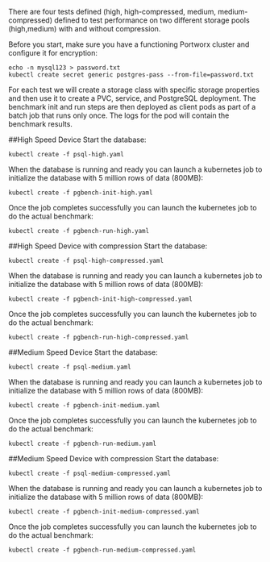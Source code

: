 There are four tests defined (high, high-compressed, medium, medium-compressed) defined to test performance on two different storage pools (high,medium) with and without compression.

Before you start, make sure you have a functioning Portworx cluster and configure it for encryption:
```
echo -n mysql123 > password.txt
kubectl create secret generic postgres-pass --from-file=password.txt
```

For each test we will create a storage class with specific storage properties and then use it to create a PVC, service, and PostgreSQL deployment. The benchmark init and run steps are then deployed as client pods as part of a batch job that runs only once. The logs for the pod will contain the benchmark results.

##High Speed Device
Start the database:
```
kubectl create -f psql-high.yaml
```
When the database is running and ready you can launch a kubernetes job to initialize the database with 5 million rows of data (800MB):
```
kubectl create -f pgbench-init-high.yaml
````
Once the job completes successfully you can launch the kubernetes job to do the actual benchmark:
```
kubectl create -f pgbench-run-high.yaml
```

##High Speed Device with compression
Start the database:
```
kubectl create -f psql-high-compressed.yaml
```
When the database is running and ready you can launch a kubernetes job to initialize the database with 5 million rows of data (800MB):
```
kubectl create -f pgbench-init-high-compressed.yaml
````
Once the job completes successfully you can launch the kubernetes job to do the actual benchmark:
```
kubectl create -f pgbench-run-high-compressed.yaml
```

##Medium Speed Device
Start the database:
```
kubectl create -f psql-medium.yaml
```
When the database is running and ready you can launch a kubernetes job to initialize the database with 5 million rows of data (800MB):
```
kubectl create -f pgbench-init-medium.yaml
````
Once the job completes successfully you can launch the kubernetes job to do the actual benchmark:
```
kubectl create -f pgbench-run-medium.yaml
```

##Medium Speed Device with compression
Start the database:
```
kubectl create -f psql-medium-compressed.yaml
```
When the database is running and ready you can launch a kubernetes job to initialize the database with 5 million rows of data (800MB):
```
kubectl create -f pgbench-init-medium-compressed.yaml
````
Once the job completes successfully you can launch the kubernetes job to do the actual benchmark:
```
kubectl create -f pgbench-run-medium-compressed.yaml
```
